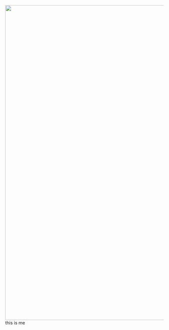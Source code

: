 

<img align="left" width="1000" height="1000" src="http://www.fillmurray.com/100/100">
 this is me
